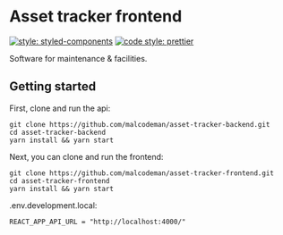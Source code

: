 # Asset tracker frontend

[![style: styled-components](https://img.shields.io/badge/style-%F0%9F%92%85%20styled--components-orange.svg?colorB=daa357&colorA=db748e)](https://github.com/styled-components/styled-components)
[![code style: prettier](https://img.shields.io/badge/code_style-prettier-ff69b4.svg)](https://github.com/prettier/prettier)

Software for maintenance & facilities.

## Getting started

First, clone and run the api:

```
git clone https://github.com/malcodeman/asset-tracker-backend.git
cd asset-tracker-backend
yarn install && yarn start
```

Next, you can clone and run the frontend:

```
git clone https://github.com/malcodeman/asset-tracker-frontend.git
cd asset-tracker-frontend
yarn install && yarn start
```

.env.development.local:

```
REACT_APP_API_URL = "http://localhost:4000/"
```
